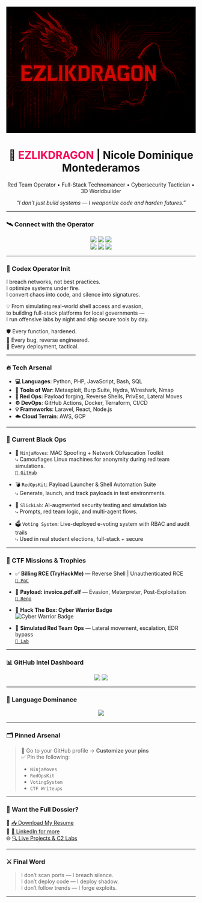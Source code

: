 <p align="center">
  <img src="https://github.com/EzlikDragon/EzlikDragon/blob/main/EzlikDragon.png?raw=true" alt="EzlikDragon GitHub Banner" />
</p>

<h1 align="center">🐉 <strong><span style="color:#f50057;">EZLIKDRAGON</span> | Nicole Dominique Montederamos</strong></h1>
<p align="center">Red Team Operator • Full-Stack Technomancer • Cybersecurity Tactician • 3D Worldbuilder</p>
<p align="center"><i>“I don’t just build systems — I weaponize code and harden futures.”</i></p>

---

### 🛰️ Connect with the Operator

<p align="center">
  <a href="https://linkedin.com/in/ndmontederamos"><img src="https://img.shields.io/badge/LinkedIn%20Profile-%230077B5?logo=linkedin&logoColor=white&style=for-the-badge" /></a>
  <a href="https://www.linkedin.com/messaging/compose/?recipient=ndmontederamos"><img src="https://img.shields.io/badge/Message%20Me-gray?logo=linkedin&style=for-the-badge" /></a>
  <a href="https://t.me/NDmontederamos"><img src="https://img.shields.io/badge/Telegram-%2300acee.svg?logo=telegram&logoColor=white&style=for-the-badge" /></a>
  <br>
  <a href="https://github.com/EzlikDragon"><img src="https://img.shields.io/github/followers/EzlikDragon?label=Follow&style=social" /></a>
  <a href="https://github.com/EzlikDragon"><img src="https://img.shields.io/github/stars/EzlikDragon?style=social" /></a>
  <a href="https://komarev.com/ghpvc/?username=EzlikDragon&style=flat-square&color=red"><img src="https://komarev.com/ghpvc/?username=EzlikDragon&style=flat-square&color=red" /></a>
</p>

---

### 🧠 Codex Operator Init

I breach networks, not best practices.  
I optimize systems under fire.  
I convert chaos into code, and silence into signatures.

💡 From simulating real-world shell access and evasion,  
to building full-stack platforms for local governments —  
I run offensive labs by night and ship secure tools by day.

🛡️ Every function, hardened.  
🧬 Every bug, reverse engineered.  
🎯 Every deployment, tactical.

---

### 🔥 Tech Arsenal
- **💻 Languages**: Python, PHP, JavaScript, Bash, SQL  
- **🧨 Tools of War**: Metasploit, Burp Suite, Hydra, Wireshark, Nmap  
- **👣 Red Ops**: Payload forging, Reverse Shells, PrivEsc, Lateral Moves  
- **⚙️ DevOps**: GitHub Actions, Docker, Terraform, CI/CD  
- **💡 Frameworks**: Laravel, React, Node.js  
- **☁️ Cloud Terrain**: AWS, GCP  

---

### 🧪 Current Black Ops

- 🥷 `NinjaMoves`: MAC Spoofing + Network Obfuscation Toolkit  
  ⤷ Camouflages Linux machines for anonymity during red team simulations.  
  [`🔗 GitHub`](https://github.com/EzlikDragon/ninjamoves)

- 💣 `RedOpsKit`: Payload Launcher & Shell Automation Suite  
  ⤷ Generate, launch, and track payloads in test environments.

- 🧠 `SlickLab`: AI-augmented security testing and simulation lab  
  ⤷ Prompts, red team logic, and multi-agent flows.

- 🗳️ `Voting System`: Live-deployed e-voting system with RBAC and audit trails  
  ⤷ Used in real student elections, full-stack + secure

---

### 🏅 CTF Missions & Trophies

- ✅ **Billing RCE (TryHackMe)** — Reverse Shell | Unauthenticated RCE  
  [`🔗 PoC`](https://tryhackme.com/room/billing?utm_source=linkedin)

- 🧪 **Payload: invoice.pdf.elf** — Evasion, Meterpreter, Post-Exploitation  
  [`🔗 Repo`](https://github.com/EzlikDragon/RedOpsKit)

- 🧠 **Hack The Box: Cyber Warrior Badge**  
  ![Cyber Warrior Badge](https://academy.hackthebox.com/badge/733d1461-a518-11ef-864f-bea50ffe6cb4)

- 🔐 **Simulated Red Team Ops** — Lateral movement, escalation, EDR bypass  
  [`🔗 Lab`](https://slicklab.totalh.net/redlab.php)

---

### 📊 GitHub Intel Dashboard

<p align="center">
  <img src="https://github-readme-stats.vercel.app/api?username=EzlikDragon&show_icons=true&theme=radical" />
  <img src="https://github-readme-streak-stats.herokuapp.com/?user=EzlikDragon&theme=radical" />
</p>

---

### 🧬 Language Dominance

<p align="center">
  <img src="https://github-readme-stats.vercel.app/api/top-langs/?username=EzlikDragon&layout=compact&theme=radical" />
</p>

---

### 🗂️ Pinned Arsenal

> 📌 Go to your GitHub profile → **Customize your pins**  
> ✅ Pin the following:
> - `NinjaMoves`
> - `RedOpsKit`
> - `VotingSystem`
> - `CTF Writeups`

---

### 📜 Want the Full Dossier?

📄 [📥 Download My Resume](https://github.com/EzlikDragon/resume/releases/latest/download/Nicole_Montederamos_Resume.pdf)  
🔗 [📎 LinkedIn for more](https://linkedin.com/in/ndmontederamos)  
🌐 [🔍 Live Projects & C2 Labs](https://slicklab.totalh.net/)

---

### ⚔️ Final Word

> I don’t scan ports — I breach silence.  
> I don’t deploy code — I deploy shadow.  
> I don’t follow trends — I forge exploits.

---

<!--
**EzlikDragon/EzlikDragon** is a ✨ special ✨ repo because its README.md becomes your GitHub profile.
Built by Nicole Dominique Montederamos aka EZLIKDRAGON 🐉
https://linkedin.com/in/ndmontederamos
-->
